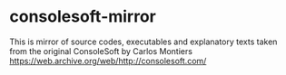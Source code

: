 # consolesoft-mirror
This is mirror of source codes, executables and explanatory texts taken from the original ConsoleSoft by Carlos Montiers https://web.archive.org/web/http://consolesoft.com/
